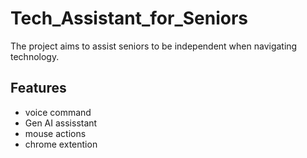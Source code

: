 # Tech_Assistant_for_Seniors
The project aims to assist seniors to be independent when navigating technology. 
## Features
- voice command
- Gen AI assisstant
- mouse actions
- chrome extention 
